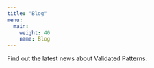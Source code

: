 ```yaml
---
title: "Blog"
menu:
  main:
    weight: 40
    name: Blog
---
```


Find out the latest news about Validated Patterns.
